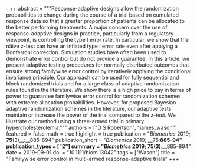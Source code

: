 +++
abstract = """Response-adaptive designs allow the randomization probabilities to change during the course of a trial based on cumulated response data so that a greater proportion of patients can be allocated to the better performing treatments. A major concern over the use of response-adaptive designs in practice, particularly from a regulatory viewpoint, is controlling the type I error rate. In particular, we show that the näive z-test can have an inflated type I error rate even after applying a Bonferroni correction. Simulation studies have often been used to demonstrate error control but do not provide a guarantee. In this article, we present adaptive testing procedures for normally distributed outcomes that ensure strong familywise error control by iteratively applying the conditional invariance principle. Our approach can be used for fully sequential and block randomized trials and for a large class of adaptive randomization rules found in the literature. We show there is a high price to pay in terms of power to guarantee familywise error control for randomization schemes with extreme allocation probabilities. However, for proposed Bayesian adaptive randomization schemes in the literature, our adaptive tests maintain or increase the power of the trial compared to the z-test. We illustrate our method using a three-armed trial in primary hypercholesterolemia."""
authors = ["D S Robertson", "james_wason"]
featured = false
math = true
highlight = true
publication = "*Biometrics* 2019; __75__(3)__:__885-894"
publication_short = "*Biometrics* 2019; __75:__885-94"
publication_types = ["2"]
summary = "*Biometrics* 2019; __75__(3)__:__885-894"
date = 2019-09-01
doi = "10.1111/biom.13042"
tags = ["Wason"]
title = "Familywise error control in multi-armed response-adaptive trials"
+++

